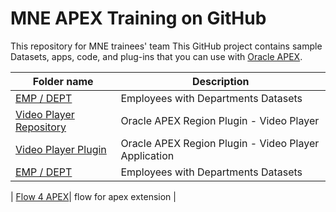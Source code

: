 # MNE APEX Training on GitHub
This repository for MNE trainees' team
This GitHub project contains sample Datasets, apps, code, and plug-ins that you can use with [Oracle APEX](https://apex.oracle.com/).

| Folder name                                         | Description                         |
|-----------------------------------------------------|-------------------------------------|
| [EMP / DEPT](./sample%20dataset/Emp-Dept%20Dataset) | Employees with Departments Datasets |
| [Video Player Repository](https://github.com/Dani3lSun/apex-plugin-videoplayer#oracle-apex-region-plugin---video-player) | Oracle APEX Region Plugin - Video Player |
| [Video Player Plugin](https://apex.oracle.com/pls/apex/f?p=66233) | Oracle APEX Region Plugin - Video Player Application|
| [EMP / DEPT](./sample%20dataset/Emp-Dept%20Dataset) | Employees with Departments Datasets |

| [Flow 4 APEX](https://flowsforapex.org/latest/getting-started/)| flow for apex extension |

